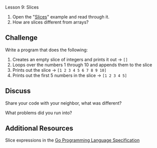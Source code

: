 Lesson 9: Slices

1. Open the "[Slices](https://gobyexample.com/slices)" example and read through it.
2. How are slices different from arrays?

## Challenge

Write a program that does the following:

1. Creates an empty slice of integers and prints it out -&gt; `[]`
2. Loops over the numbers 1 through 10 and appends them to the slice
3. Prints out the slice -&gt; `[1 2 3 4 5 6 7 8 9 10]`
4. Prints out the first 5 numbers in the slice -&gt; `[1 2 3 4 5]`

## Discuss

Share your code with your neighbor, what was different?

What problems did you run into?

## Additional Resources

Slice expressions in the [Go Programming Language Specification](https://golang.org/ref/spec#Slice_expressions)

